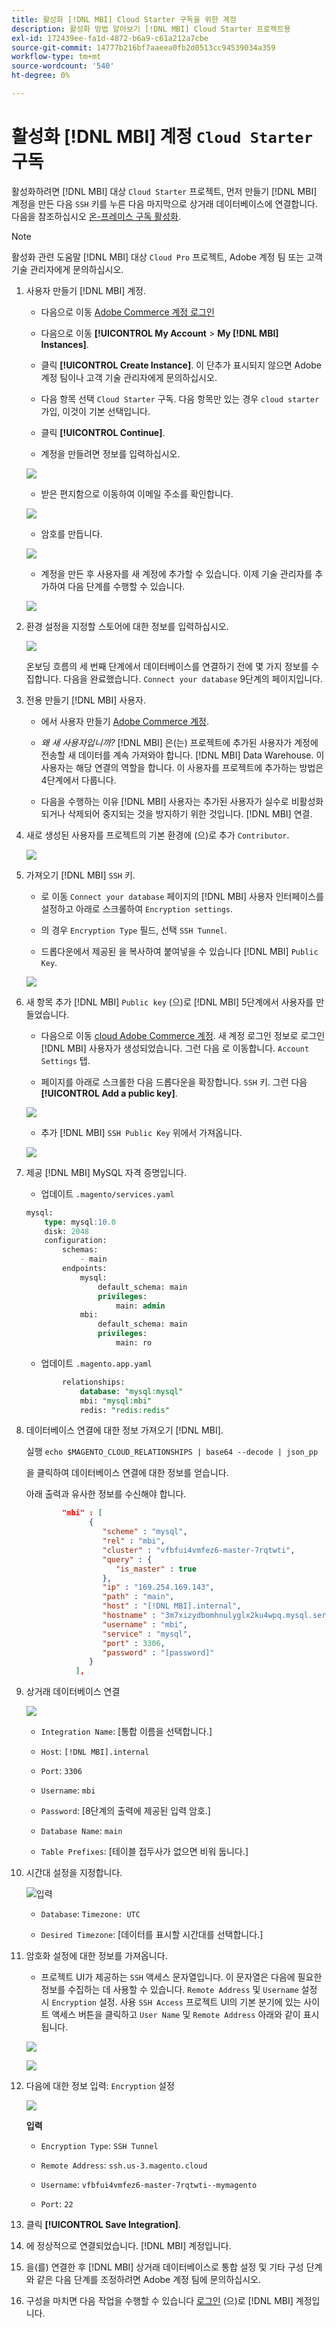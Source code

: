 ```yaml
---
title: 활성화 [!DNL MBI] Cloud Starter 구독을 위한 계정
description: 활성화 방법 알아보기 [!DNL MBI] Cloud Starter 프로젝트용
exl-id: 172439ee-fa1d-4872-b6a9-c61a212a7cbe
source-git-commit: 14777b216bf7aaeea0fb2d0513cc94539034a359
workflow-type: tm+mt
source-wordcount: '540'
ht-degree: 0%

---
```


# 활성화 [!DNL MBI] 계정 `Cloud Starter` 구독

활성화하려면 [!DNL MBI] 대상 `Cloud Starter` 프로젝트, 먼저 만들기 [!DNL MBI] 계정을 만든 다음 `SSH` 키를 누른 다음 마지막으로 상거래 데이터베이스에 연결합니다. 다음을 참조하십시오 [온-프레미스 구독 활성화](../getting-started/onpremise-activation.md).

>[!NOTE]
>
>활성화 관련 도움말 [!DNL MBI] 대상 `Cloud Pro` 프로젝트, Adobe 계정 팀 또는 고객 기술 관리자에게 문의하십시오.

1. 사용자 만들기 [!DNL MBI] 계정.

   - 다음으로 이동 [Adobe Commerce 계정 로그인](https://account.magento.com/customer/account/login)

   - 다음으로 이동 **[!UICONTROL My Account** > **My [!DNL MBI] Instances]**.

   - 클릭 **[!UICONTROL Create Instance]**. 이 단추가 표시되지 않으면 Adobe 계정 팀이나 고객 기술 관리자에게 문의하십시오.

   - 다음 항목 선택 `Cloud Starter` 구독. 다음 항목만 있는 경우 `cloud starter` 가입, 이것이 기본 선택입니다.

   - 클릭 **[!UICONTROL Continue]**.

   - 계정을 만들려면 정보를 입력하십시오.

   ![](../assets/create-account-2.png)

   - 받은 편지함으로 이동하여 이메일 주소를 확인합니다.

   ![](../assets/create-account-3.png)

   - 암호를 만듭니다.

   ![](../assets/create-account-4.png)

   - 계정을 만든 후 사용자를 새 계정에 추가할 수 있습니다. 이제 기술 관리자를 추가하여 다음 단계를 수행할 수 있습니다.

   ![](../assets/create-account-5.png)

1. 환경 설정을 지정할 스토어에 대한 정보를 입력하십시오.

   ![](../assets/create-account-6.png)

   온보딩 흐름의 세 번째 단계에서 데이터베이스를 연결하기 전에 몇 가지 정보를 수집합니다. 다음을 완료했습니다. `Connect your database` 9단계의 페이지입니다.

1. 전용 만들기 [!DNL MBI] 사용자.

   - 에서 사용자 만들기 [Adobe Commerce 계정](https://account.magento.com/customer/account/login).

   - _왜 새 사용자입니까?_ [!DNL MBI] 은(는) 프로젝트에 추가된 사용자가 계정에 전송할 새 데이터를 계속 가져와야 합니다. [!DNL MBI] Data Warehouse. 이 사용자는 해당 연결의 역할을 합니다. 이 사용자를 프로젝트에 추가하는 방법은 4단계에서 다룹니다.

   - 다음을 수행하는 이유 [!DNL MBI] 사용자는 추가된 사용자가 실수로 비활성화되거나 삭제되어 중지되는 것을 방지하기 위한 것입니다. [!DNL MBI] 연결.

1. 새로 생성된 사용자를 프로젝트의 기본 환경에 (으)로 추가 `Contributor`.

   ![](../assets/create-account-7.png)

1. 가져오기 [!DNL MBI] `SSH` 키.

   - 로 이동 `Connect your database` 페이지의 [!DNL MBI] 사용자 인터페이스를 설정하고 아래로 스크롤하여 `Encryption settings`.

   - 의 경우 `Encryption Type` 필드, 선택 `SSH Tunnel`.

   - 드롭다운에서 제공된 을 복사하여 붙여넣을 수 있습니다 [!DNL MBI] `Public Key`.

   ![](../assets/create-account-8.png)

1. 새 항목 추가 [!DNL MBI] `Public key` (으)로 [!DNL MBI] 5단계에서 사용자를 만들었습니다.

   - 다음으로 이동 [cloud Adobe Commerce 계정](https://account.magento.com/cloud/customer/login/). 새 계정 로그인 정보로 로그인 [!DNL MBI] 사용자가 생성되었습니다. 그런 다음 로 이동합니다. `Account Settings` 탭.

   - 페이지를 아래로 스크롤한 다음 드롭다운을 확장합니다. `SSH` 키. 그런 다음 **[!UICONTROL Add a public key]**.

   ![](../assets/create-account-9.png)

   - 추가 [!DNL MBI] `SSH Public Key` 위에서 가져옵니다.

   ![](../assets/create-account-10.png)

1. 제공 [!DNL MBI] MySQL 자격 증명입니다.

   - 업데이트 `.magento/services.yaml`

   ```sql
   mysql:
       type: mysql:10.0
       disk: 2048
       configuration:
           schemas:
               - main
           endpoints:
               mysql:
                   default_schema: main
                   privileges:
                       main: admin
               mbi:
                   default_schema: main
                   privileges:
                       main: ro
   ```

   - 업데이트 `.magento.app.yaml`

   ```sql
           relationships:
               database: "mysql:mysql"
               mbi: "mysql:mbi"
               redis: "redis:redis"
   ```

1. 데이터베이스 연결에 대한 정보 가져오기 [!DNL MBI].

   실행
   `echo $MAGENTO_CLOUD_RELATIONSHIPS | base64 --decode | json_pp`

   을 클릭하여 데이터베이스 연결에 대한 정보를 얻습니다.

   아래 출력과 유사한 정보를 수신해야 합니다.

   ```json
           "mbi" : [
                 {
                    "scheme" : "mysql",
                    "rel" : "mbi",
                    "cluster" : "vfbfui4vmfez6-master-7rqtwti",
                    "query" : {
                       "is_master" : true
                    },
                    "ip" : "169.254.169.143",
                    "path" : "main",
                    "host" : "[!DNL MBI].internal",
                    "hostname" : "3m7xizydbomhnulyglx2ku4wpq.mysql.service._.magentosite.cloud",
                    "username" : "mbi",
                    "service" : "mysql",
                    "port" : 3306,
                    "password" : "[password]"
                 }
              ],
   ```

1. 상거래 데이터베이스 연결

   ![](../assets/create-account-11.png)

   - `Integration Name`: [통합 이름을 선택합니다.]

   - `Host`: `[!DNL MBI].internal`

   - `Port`: `3306`

   - `Username`: `mbi`

   - `Password`: [8단계의 출력에 제공된 입력 암호.]

   - `Database Name`: `main`

   - `Table Prefixes`: [테이블 접두사가 없으면 비워 둡니다.]

1. 시간대 설정을 지정합니다.

   ![입력](../assets/create-account-12.png)

   - `Database`: `Timezone: UTC`

   - `Desired Timezone`: [데이터를 표시할 시간대를 선택합니다.]

1. 암호화 설정에 대한 정보를 가져옵니다.

   - 프로젝트 UI가 제공하는 `SSH` 액세스 문자열입니다. 이 문자열은 다음에 필요한 정보를 수집하는 데 사용할 수 있습니다. `Remote Address` 및 `Username` 설정 시 `Encryption` 설정. 사용 `SSH Access` 프로젝트 UI의 기본 분기에 있는 사이트 액세스 버튼을 클릭하고 `User Name` 및 `Remote Address` 아래와 같이 표시됩니다.

   ![](../assets/create-account-13.png)

   ![](../assets/create-account-14.png)

1. 다음에 대한 정보 입력: `Encryption` 설정

   ![](../assets/create-account-15.png)

   **입력**

   - `Encryption Type`: `SSH Tunnel`

   - `Remote Address`: `ssh.us-3.magento.cloud`

   - `Username`: `vfbfui4vmfez6-master-7rqtwti--mymagento`

   - `Port`: `22`

1. 클릭 **[!UICONTROL Save Integration]**.

1. 에 정상적으로 연결되었습니다. [!DNL MBI] 계정입니다.

1. 을(를) 연결한 후 [!DNL MBI] 상거래 데이터베이스로 통합 설정 및 기타 구성 단계와 같은 다음 단계를 조정하려면 Adobe 계정 팀에 문의하십시오.

1. 구성을 마치면 다음 작업을 수행할 수 있습니다 [로그인](../getting-started/sign-in.md) (으)로 [!DNL MBI] 계정입니다.
